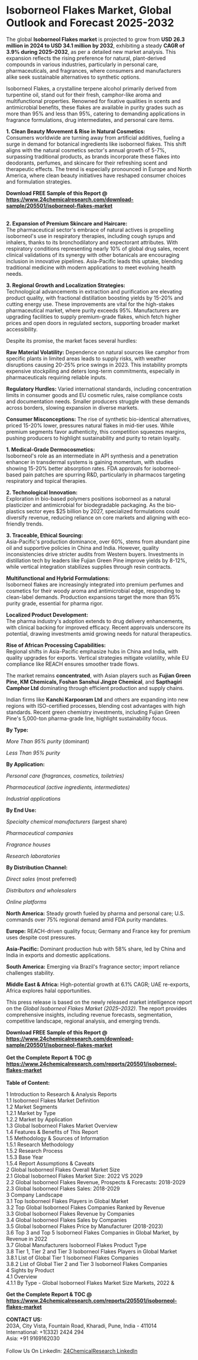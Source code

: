 <h1>Isoborneol Flakes Market, Global Outlook and Forecast 2025-2032</h1><p>The global <strong>Isoborneol Flakes market</strong> is projected to grow from <strong>USD 26.3 million in 2024 to USD 34.1 million by 2032</strong>, exhibiting a steady <strong>CAGR of 3.9% during 2025–2032</strong>, as per a detailed new market analysis. This expansion reflects the rising preference for natural, plant-derived compounds in various industries, particularly in personal care, pharmaceuticals, and fragrances, where consumers and manufacturers alike seek sustainable alternatives to synthetic options.</p><p>Isoborneol Flakes, a crystalline terpene alcohol primarily derived from turpentine oil, stand out for their fresh, camphor-like aroma and multifunctional properties. Renowned for fixative qualities in scents and antimicrobial benefits, these flakes are available in purity grades such as more than 95% and less than 95%, catering to demanding applications in fragrance formulations, drug intermediates, and personal care items.</p><p><strong>1. Clean Beauty Movement &amp; Rise in Natural Cosmetics:</strong><br>
Consumers worldwide are turning away from artificial additives, fueling a surge in demand for botanical ingredients like isoborneol flakes. This shift aligns with the natural cosmetics sector's annual growth of 5-7%, surpassing traditional products, as brands incorporate these flakes into deodorants, perfumes, and skincare for their refreshing scent and therapeutic effects. The trend is especially pronounced in Europe and North America, where clean beauty initiatives have reshaped consumer choices and formulation strategies.</p><div><b>Download FREE Sample of this Report @ 
            <a href="https://www.24chemicalresearch.com/download-sample/205501/isoborneol-flakes-market">
            https://www.24chemicalresearch.com/download-sample/205501/isoborneol-flakes-market</a></b></div><br><p><strong>2. Expansion of Premium Skincare and Haircare:</strong><br>
The pharmaceutical sector's embrace of natural actives is propelling isoborneol's use in respiratory therapies, including cough syrups and inhalers, thanks to its bronchodilatory and expectorant attributes. With respiratory conditions representing nearly 10% of global drug sales, recent clinical validations of its synergy with other botanicals are encouraging inclusion in innovative pipelines. Asia-Pacific leads this uptake, blending traditional medicine with modern applications to meet evolving health needs.</p><p><strong>3. Regional Growth and Localization Strategies:</strong><br>
Technological advancements in extraction and purification are elevating product quality, with fractional distillation boosting yields by 15-20% and cutting energy use. These improvements are vital for the high-stakes pharmaceutical market, where purity exceeds 95%. Manufacturers are upgrading facilities to supply premium-grade flakes, which fetch higher prices and open doors in regulated sectors, supporting broader market accessibility.</p><p>Despite its promise, the market faces several hurdles:</p><p><strong>Raw Material Volatility:</strong> Dependence on natural sources like camphor from specific plants in limited areas leads to supply risks, with weather disruptions causing 20-25% price swings in 2023. This instability prompts expensive stockpiling and deters long-term commitments, especially in pharmaceuticals requiring reliable inputs.</p><p><strong>Regulatory Hurdles:</strong> Varied international standards, including concentration limits in consumer goods and EU cosmetic rules, raise compliance costs and documentation needs. Smaller producers struggle with these demands across borders, slowing expansion in diverse markets.</p><p><strong>Consumer Misconceptions:</strong> The rise of synthetic bio-identical alternatives, priced 15-20% lower, pressures natural flakes in mid-tier uses. While premium segments favor authenticity, this competition squeezes margins, pushing producers to highlight sustainability and purity to retain loyalty.</p><p><strong>1. Medical-Grade Dermocosmetics:</strong><br>
Isoborneol's role as an intermediate in API synthesis and a penetration enhancer in transdermal systems is gaining momentum, with studies showing 15-20% better absorption rates. FDA approvals for isoborneol-based pain patches are spurring R&amp;D, particularly in pharmacos targeting respiratory and topical therapies.</p><p><strong>2. Technological Innovation:</strong><br>
Exploration in bio-based polymers positions isoborneol as a natural plasticizer and antimicrobial for biodegradable packaging. As the bio-plastics sector eyes $25 billion by 2027, specialized formulations could diversify revenue, reducing reliance on core markets and aligning with eco-friendly trends.</p><p><strong>3. Traceable, Ethical Sourcing:</strong><br>
Asia-Pacific's production dominance, over 60%, stems from abundant pine oil and supportive policies in China and India. However, quality inconsistencies drive stricter audits from Western buyers. Investments in distillation tech by leaders like Fujian Green Pine improve yields by 8-12%, while vertical integration stabilizes supplies through resin contracts.</p><p><strong>Multifunctional and Hybrid Formulations:</strong><br>
	Isoborneol flakes are increasingly integrated into premium perfumes and cosmetics for their woody aroma and antimicrobial edge, responding to clean-label demands. Production expansions target the more than 95% purity grade, essential for pharma rigor.</p><p><strong>Localized Product Development:</strong><br>
	The pharma industry's adoption extends to drug delivery enhancements, with clinical backing for improved efficacy. Recent approvals underscore its potential, drawing investments amid growing needs for natural therapeutics.</p><p><strong>Rise of African Processing Capabilities:</strong><br>
	Regional shifts in Asia-Pacific emphasize hubs in China and India, with quality upgrades for exports. Vertical strategies mitigate volatility, while EU compliance like REACH ensures smoother trade flows.</p><p>The market remains <strong>concentrated</strong>, with Asian players such as <strong>Fujian Green Pine, KM Chemicals, Foshan Sanshui Jingze Chemical</strong>, and <strong>Sapthagiri Camphor Ltd</strong> dominating through efficient production and supply chains.</p><p>Indian firms like <strong>Kanchi Karpooram Ltd</strong> and others are expanding into new regions with ISO-certified processes, blending cost advantages with high standards. Recent green chemistry investments, including Fujian Green Pine's 5,000-ton pharma-grade line, highlight sustainability focus.</p><p><strong>By Type:</strong></p><p><em>More Than 95% purity</em> (dominant)</p><p><em>Less Than 95% purity</em></p><p><strong>By Application:</strong></p><p><em>Personal care (fragrances, cosmetics, toiletries)</em></p><p><em>Pharmaceutical (active ingredients, intermediates)</em></p><p><em>Industrial applications</em></p><p><strong>By End Use:</strong></p><p><em>Specialty chemical manufacturers</em> (largest share)</p><p><em>Pharmaceutical companies</em></p><p><em>Fragrance houses</em></p><p><em>Research laboratories</em></p><p><strong>By Distribution Channel:</strong></p><p><em>Direct sales</em> (most preferred)</p><p><em>Distributors and wholesalers</em></p><p><em>Online platforms</em></p><p><strong>North America:</strong> Steady growth fueled by pharma and personal care; U.S. commands over 75% regional demand amid FDA purity mandates.</p><p><strong>Europe:</strong> REACH-driven quality focus; Germany and France key for premium uses despite cost pressures.</p><p><strong>Asia-Pacific:</strong> Dominant production hub with 58% share, led by China and India in exports and domestic applications.</p><p><strong>South America:</strong> Emerging via Brazil's fragrance sector; import reliance challenges stability.</p><p><strong>Middle East &amp; Africa:</strong> High-potential growth at 6.1% CAGR; UAE re-exports, Africa explores halal opportunities.</p><p>This press release is based on the newly released market intelligence report on the <em>Global Isoborneol Flakes Market (2025–2032)</em>. The report provides comprehensive insights, including revenue forecasts, segmentation, competitive landscape, regional analysis, and emerging trends.</p><div><b>Download FREE Sample of this Report @ 
            <a href="https://www.24chemicalresearch.com/download-sample/205501/isoborneol-flakes-market">
            https://www.24chemicalresearch.com/download-sample/205501/isoborneol-flakes-market</a></b></div><br><div><b>Get the Complete Report & TOC @ 
            <a href="https://www.24chemicalresearch.com/reports/205501/isoborneol-flakes-market">
            https://www.24chemicalresearch.com/reports/205501/isoborneol-flakes-market</a></b></div><br>
            <b>Table of Content:</b><p>1 Introduction to Research & Analysis Reports<br />
    1.1 Isoborneol Flakes Market Definition<br />
    1.2 Market Segments<br />
        1.2.1 Market by Type<br />
        1.2.2 Market by Application<br />
    1.3 Global Isoborneol Flakes Market Overview<br />
    1.4 Features & Benefits of This Report<br />
    1.5 Methodology & Sources of Information<br />
        1.5.1 Research Methodology<br />
        1.5.2 Research Process<br />
        1.5.3 Base Year<br />
        1.5.4 Report Assumptions & Caveats<br />
2 Global Isoborneol Flakes Overall Market Size<br />
    2.1 Global Isoborneol Flakes Market Size: 2022 VS 2029<br />
    2.2 Global Isoborneol Flakes Revenue, Prospects & Forecasts: 2018-2029<br />
    2.3 Global Isoborneol Flakes Sales: 2018-2029<br />
3 Company Landscape<br />
    3.1 Top Isoborneol Flakes Players in Global Market<br />
    3.2 Top Global Isoborneol Flakes Companies Ranked by Revenue<br />
    3.3 Global Isoborneol Flakes Revenue by Companies<br />
    3.4 Global Isoborneol Flakes Sales by Companies<br />
    3.5 Global Isoborneol Flakes Price by Manufacturer (2018-2023)<br />
    3.6 Top 3 and Top 5 Isoborneol Flakes Companies in Global Market, by Revenue in 2022<br />
    3.7 Global Manufacturers Isoborneol Flakes Product Type<br />
    3.8 Tier 1, Tier 2 and Tier 3 Isoborneol Flakes Players in Global Market<br />
        3.8.1 List of Global Tier 1 Isoborneol Flakes Companies<br />
        3.8.2 List of Global Tier 2 and Tier 3 Isoborneol Flakes Companies<br />
4 Sights by Product<br />
    4.1 Overview<br />
        4.1.1 By Type - Global Isoborneol Flakes Market Size Markets, 2022 &</p><div><b>Get the Complete Report & TOC @ 
            <a href="https://www.24chemicalresearch.com/reports/205501/isoborneol-flakes-market">
            https://www.24chemicalresearch.com/reports/205501/isoborneol-flakes-market</a></b></div><br><b>CONTACT US:</b><br>
            203A, City Vista, Fountain Road, Kharadi, Pune, India - 411014<br>
            International: +1(332) 2424 294<br>
            Asia: +91 9169162030 <br><br>
            Follow Us On LinkedIn: <a href="https://www.linkedin.com/company/24chemicalresearch/">24ChemicalResearch LinkedIn</a>